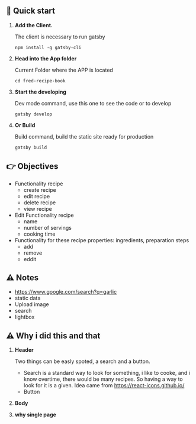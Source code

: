 ## 🚀 Quick start

1.  **Add the Client.**

    The client is necessary to run gatsby

    ```npm install -g gatsby-cli```

1.  **Head into the App folder**

    Current Folder where the APP is located

    ```cd fred-recipe-book```

1.  **Start the developing**

    Dev mode command, use this one to see the code or to develop

    ```gatsby develop```

1.  **Or Build**

    Build command, build the static site ready for production

    ```gatsby build```


## :point_right: Objectives

- Functionality recipe
    - create recipe
    - edit recipe
    - delete recipe
    - view recipe
- Edit Functionality recipe
    - name
    - number of servings
    - cooking time
- Functionality for these recipe properties: ingredients, preparation steps
    - add 
    - remove 
    - eddit


## :warning: Notes

- https://www.google.com/search?q=garlic
- static data
- Upload image
- search
- lightbox

## :warning: Why i did this and that

1. **Header**

    Two things can be easly spoted, a search and a button.

    - Search is a standard way to look for something, i like to cooke, and i know overtime, there would be many recipes. So having a way to look for it is a given. Idea came from https://react-icons.github.io/
    - Button 

2. **Body**


3. **why single page**